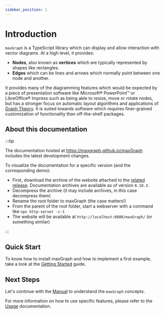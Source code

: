 ```yaml
---
sidebar_position: 1
---
```


# Introduction

[//]: # (extract of <rootdir>/README.md)
`maxGraph` is a TypeScript library which can display and allow interaction with vector diagrams. At a high level, it provides:
- **Nodes**, also known as **vertices** which are typically represented by shapes like rectangles.
- **Edges** which can be lines and arrows which normally point between one node and another.

It provides many of the diagramming features which would be expected by a piece of presentation software like Microsoft® PowerPoint™
or LibreOffice® Impress such as being able to resize, move or rotate nodes, but has a stronger focus on automatic layout
algorithms and applications of [Graph Theory](https://en.wikipedia.org/wiki/Graph_theory). It is suited towards software
which requires finer-grained customization of functionality than off-the-shelf packages.

[//]: # (END OF 'extract of <rootdir>/README.md')

## About this documentation

:::tip

The documentation hosted at https://maxgraph.github.io/maxGraph includes the latest development changes.

To visualize the documentation for a specific version (and the corresponding demo):
- First, download the archive of the website attached to the [related release](https://github.com/maxGraph/maxGraph/releases). Documentation archives are available as of version `0.10.3`.
- Decompress the archive (it may include archives, in this case decompress them)
- Rename the root folder to maxGraph (the case matters!)
- From the parent of the root folder, start a webserver with a command like `npx http-server -c-1`
- The website will be available at `http://localhost:8080/maxGraph/` (or something similar) 

:::


## Quick Start

To know how to install maxGraph and how to implement a first example, take a look at the [Getting Started](./getting-started.mdx) guide.


## Next Steps

Let's continue with the [Manual](./manual/index.md) to understand the `maxGraph` concepts.

For more information on how to use specific features, please refer to the [Usage](/docs/category/usage) documentation.


